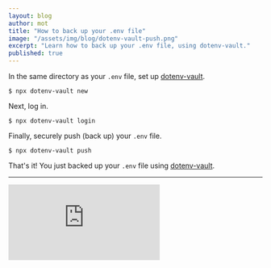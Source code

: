 ```yaml
---
layout: blog
author: mot
title: "How to back up your .env file"
image: "/assets/img/blog/dotenv-vault-push.png"
excerpt: "Learn how to back up your .env file, using dotenv-vault."
published: true
---
```


In the same directory as your `.env` file, set up [dotenv-vault](https://github.com/dotenv-org/dotenv-vault).

```shell
$ npx dotenv-vault new
```

Next, log in.

```shell
$ npx dotenv-vault login
```

Finally, securely push (back up) your `.env` file.

```shell
$ npx dotenv-vault push
```

That's it! You just backed up your `.env` file using [dotenv-vault](https://github.com/dotenv-org/dotenv-vault).

---

<iframe class="w-full aspect-video rounded-lg" src="https://www.youtube.com/embed/hC5v6WuoCQI" title="How to back up your .env file" frameborder="0" allow="accelerometer; autoplay; clipboard-write; encrypted-media; gyroscope; picture-in-picture; web-share" allowfullscreen></iframe>
